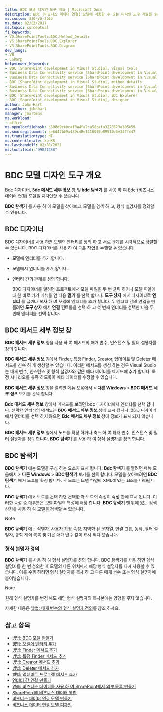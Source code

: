 ```yaml
---
title: BDC 모델 디자인 도구 개요 | Microsoft Docs
description: BDC (비즈니스 데이터 연결) 모델에 사용할 수 있는 디자인 도구 개요를 읽어 보세요. BDC 디자이너, BDC 메서드 세부 정보 창 및 BDC 탐색기에 대해 알아봅니다.
ms.custom: SEO-VS-2020
ms.date: 02/02/2017
ms.topic: conceptual
f1_keywords:
- VS.SharePointTools.BDC.Method_Details
- VS.SharePointTools.BDC.Explorer
- VS.SharePointTools.BDC.Diagram
dev_langs:
- VB
- CSharp
helpviewer_keywords:
- BDC [SharePoint development in Visual Studio], visual tools
- Business Data Connectivity service [SharePoint development in Visual Studio], visual tools
- Business Data Connectivity service [SharePoint development in Visual Studio], BDC Explorer
- BDC [SharePoint development in Visual Studio], method details
- Business Data Connectivity service [SharePoint development in Visual Studio], designer
- Business Data Connectivity service [SharePoint development in Visual Studio], method details
- BDC [SharePoint development in Visual Studio], BDC Explorer
- BDC [SharePoint development in Visual Studio], designer
author: John-Hart
ms.author: johnhart
manager: jmartens
ms.workload:
- office
ms.openlocfilehash: b398d9c00caf3a4fa2ca58bafa3273673a305859
ms.sourcegitcommit: ae6d47b09a439cd0e13180f5e89510e3e347fd47
ms.translationtype: MT
ms.contentlocale: ko-KR
ms.lasthandoff: 02/08/2021
ms.locfileid: "99851688"
---
```

# <a name="bdc-model-design-tools-overview"></a>BDC 모델 디자인 도구 개요
  Bdc 디자이너, **Bdc 메서드 세부 정보** 창 및 **bdc 탐색기** 를 사용 하 여 Bdc (비즈니스 데이터 연결) 모델을 디자인할 수 있습니다.

 **BDC 탐색기** 를 사용 하 여 모델을 찾아보고, 모델을 검색 하 고, 형식 설명자를 정의할 수 있습니다.

## <a name="bdc-designer"></a>BDC 디자이너
 BDC 디자이너를 사용 하면 모델의 엔터티를 정의 하 고 서로 관계를 시각적으로 정렬할 수 있습니다. BDC 디자이너를 사용 하 여 다음 작업을 수행할 수 있습니다.

- 모델에 엔터티를 추가 합니다.

- 모델에서 엔터티를 제거 합니다.

- 엔터티 간의 관계를 정의 합니다.

  BDC 디자이너를 열려면 프로젝트에서 모델 파일을 두 번 클릭 하거나 모델 파일에 대 한 바로 가기 메뉴를 연 다음 **열기** 를 선택 합니다. **도구 상자** 에서 디자이너로 **엔터티** 를 끌거나 복사 하 여 모델에 엔터티를 추가 합니다. 두 엔터티 간의 연결을 만들려면 **도구 상자** 에서 **연결** 컨트롤을 선택 하 고 첫 번째 엔터티를 선택한 다음 두 번째 엔터티를 선택 합니다.

## <a name="bdc-method-details-window"></a>BDC 메서드 세부 정보 창
 **BDC 메서드 세부 정보** 창을 사용 하 여 메서드의 매개 변수, 인스턴스 및 필터 설명자를 정의 합니다.

 **BDC 메서드 세부 정보** 창에서 Finder, 특정 Finder, Creator, 업데이트 및 Deleter 메서드를 신속 하 게 생성할 수 있습니다. 이러한 메서드를 생성 하는 경우 Visual Studio는 매개 변수, 인스턴스 및 형식 설명자와 같은 메타 데이터를 메서드에 추가 합니다. 특정 시나리오를 충족 하도록이 메타 데이터를 수정할 수 있습니다.

 **BDC 메서드 세부 정보** 창을 열려면 메뉴 모음에서   >  **다른 Windows**  >  **BDC 메서드 세부 정보** 보기를 선택 합니다.

 **Bdc 메서드 세부 정보** 창에서 메서드를 보려면 bdc 디자이너에서 엔터티를 선택 합니다. 선택한 엔터티의 메서드는 **BDC 메서드 세부 정보** 창에 표시 됩니다. BDC 디자이너에서 엔터티를 선택 하지 않으면 **Bdc 메서드 세부 정보** 창에 정보가 표시 되지 않습니다.

 **BDC 메서드 세부 정보** 창에서 노드를 확장 하거나 축소 하 여 매개 변수, 인스턴스 및 필터 설명자를 정의 합니다. **BDC 탐색기** 를 사용 하 여 형식 설명자를 정의 합니다.

## <a name="bdc-explorer"></a>BDC 탐색기
 **BDC 탐색기** 에는 모델을 구성 하는 요소가 표시 됩니다. **Bdc 탐색기** 를 열려면 메뉴 모음에서   >  **다른 Windows**  >  **BDC 탐색기** 보기를 선택 합니다. 모델을 찾아보려면 **BDC 탐색기** 에서 노드를 확장 합니다. 각 노드는 모델 파일의 XML에 있는 요소를 나타냅니다.

 **BDC 탐색기** 에서 노드를 선택 하면 선택한 각 노드의 속성이 **속성** 창에 표시 됩니다. 이러한 속성 중 대부분은 모델 파일의 특성에 해당 합니다. **BDC 탐색기** 맨 위에 있는 검색 상자를 사용 하 여 모델을 검색할 수 있습니다.

> [!NOTE]
> **BDC 탐색기** 에는 식별자, 사용자 지정 속성, 지역화 된 문자열, 연결 그룹, 동작, 필터 설명자, 동작 제어 목록 및 기본 매개 변수 값이 표시 되지 않습니다.

### <a name="define-type-descriptors"></a>형식 설명자 정의
 **BDC 탐색기** 를 사용 하 여 형식 설명자를 정의 합니다. BDC 탐색기를 사용 하면 형식 설명자를 한 번 정의한 후 모델의 다른 위치에서 해당 형식 설명자를 다시 사용할 수 있습니다. 이를 수행 하려면 형식 설명자를 복사 하 고 다른 매개 변수 또는 형식 설명자에 붙여넣습니다.

> [!NOTE]
> 원래 형식 설명자를 변경 해도 해당 형식 설명자의 복사본에는 영향을 주지 않습니다.

 자세한 내용은 [방법: 매개 변수의 형식 설명자 정의](../sharepoint/how-to-define-the-type-descriptor-of-a-parameter.md)를 참조 하세요.

## <a name="see-also"></a>참고 항목
- [방법: BDC 모델 만들기](../sharepoint/how-to-create-a-bdc-model.md)
- [방법: 모델에 엔터티 추가](../sharepoint/how-to-add-an-entity-to-a-model.md)
- [방법: Finder 메서드 추가](../sharepoint/how-to-add-a-finder-method.md)
- [방법: 특정 Finder 메서드 추가](../sharepoint/how-to-add-a-specific-finder-method.md)
- [방법: Creator 메서드 추가](../sharepoint/how-to-add-a-creator-method.md)
- [방법: Deleter 메서드 추가](../sharepoint/how-to-add-a-deleter-method.md)
- [방법: 업데이트 프로그램 메서드 추가](../sharepoint/how-to-add-an-updater-method.md)
- [엔터티 간 연결 만들기](../sharepoint/creating-an-association-between-entities.md)
- [연습: 비즈니스 데이터를 사용 하 여 SharePoint에서 외부 목록 만들기](../sharepoint/walkthrough-creating-an-external-list-in-sharepoint-by-using-business-data.md)
- [SharePoint에 비즈니스 데이터 통합](../sharepoint/integrating-business-data-into-sharepoint.md)
- [비즈니스 데이터 연결 모델 만들기](../sharepoint/creating-a-business-data-connectivity-model.md)
- [비즈니스 데이터 연결 모델 디자인](../sharepoint/designing-a-business-data-connectivity-model.md)
